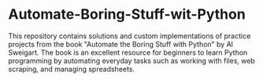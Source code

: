 # Automate-Boring-Stuff-wit-Python
This repository contains solutions and custom implementations of practice projects from the book "Automate the Boring Stuff with Python" by Al Sweigart. The book is an excellent resource for beginners to learn Python programming by automating everyday tasks such as working with files, web scraping, and managing spreadsheets.
